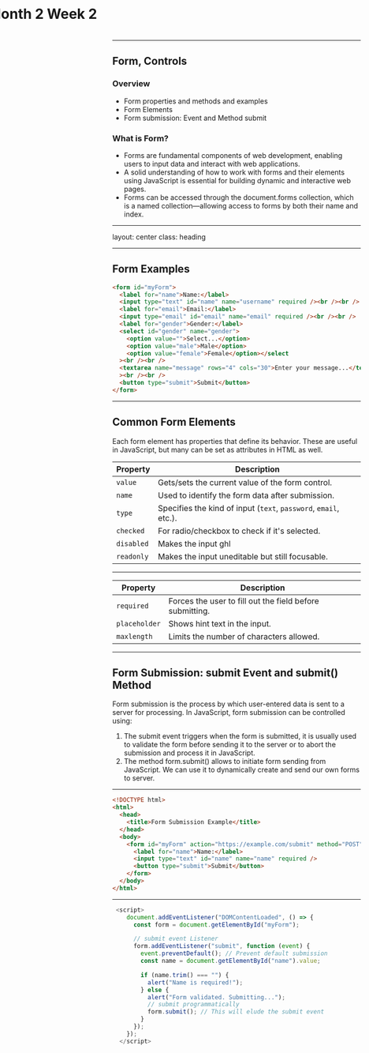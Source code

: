 # Month 2 Week 2

<style>
  h1 {
    left: 50%;
    top: 50%;
    transform: translate(-50%, -50%);
  }
</style>

---

## Form, Controls

### Overview

- Form properties and methods and examples
- Form Elements
- Form submission: Event and Method submit

### What is Form?

- Forms are fundamental components of web development, enabling users to input data and interact with web applications.
- A solid understanding of how to work with forms and their elements using JavaScript is essential for building dynamic and interactive web pages.
- Forms can be accessed through the document.forms collection, which is a named collection—allowing access to forms by both their name and index.

---
layout: center
class: heading

---

## Form Examples

```html
<form id="myForm">
  <label for="name">Name:</label>
  <input type="text" id="name" name="username" required /><br /><br />
  <label for="email">Email:</label>
  <input type="email" id="email" name="email" required /><br /><br />
  <label for="gender">Gender:</label>
  <select id="gender" name="gender">
    <option value="">Select...</option>
    <option value="male">Male</option>
    <option value="female">Female</option></select
  ><br /><br />
  <textarea name="message" rows="4" cols="30">Enter your message...</textarea
  ><br /><br />
  <button type="submit">Submit</button>
</form>
```

---

## Common Form Elements

Each form element has properties that define its behavior. These are useful in JavaScript, but many can be set as attributes in HTML as well.

| Property   | Description                                                      |
| ---------- | ---------------------------------------------------------------- |
| `value`    | Gets/sets the current value of the form control.                 |
| `name`     | Used to identify the form data after submission.                 |
| `type`     | Specifies the kind of input (`text`, `password`, `email`, etc.). |
| `checked`  | For radio/checkbox to check if it's selected.                    |
| `disabled` | Makes the input ghl                                              |
| `readonly` | Makes the input uneditable but still focusable.                  |

---

| Property      | Description                                              |
| ------------- | -------------------------------------------------------- |
| `required`    | Forces the user to fill out the field before submitting. |
| `placeholder` | Shows hint text in the input.                            |
| `maxlength`   | Limits the number of characters allowed.                 |

---

## Form Submission: submit Event and submit() Method

Form submission is the process by which user-entered data is sent to a server for processing. In JavaScript, form submission can be controlled using:

1. The submit event triggers when the form is submitted, it is usually used to validate the form before sending it to the server or to abort the submission and process it in JavaScript.
2. The method form.submit() allows to initiate form sending from JavaScript. We can use it to dynamically create and send our own forms to server.

---

```html
<!DOCTYPE html>
<html>
  <head>
    <title>Form Submission Example</title>
  </head>
  <body>
    <form id="myForm" action="https://example.com/submit" method="POST">
      <label for="name">Name:</label>
      <input type="text" id="name" name="name" required />
      <button type="submit">Submit</button>
    </form>
  </body>
</html>
```

---

```js
 <script>
    document.addEventListener("DOMContentLoaded", () => {
      const form = document.getElementById("myForm");

      // submit event Listener
      form.addEventListener("submit", function (event) {
        event.preventDefault(); // Prevent default submission
        const name = document.getElementById("name").value;

        if (name.trim() === "") {
          alert("Name is required!");
        } else {
          alert("Form validated. Submitting...");
          // submit programmatically
          form.submit(); // This will elude the submit event
        }
      });
    });
  </script>
```
